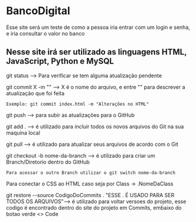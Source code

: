 # BancoDigital

Esse site será um teste de como a pessoa iria entrar com um login e senha, e iria consultar o valor no banco

<h2> Nesse site irá ser utilizado as linguagens HTML, JavaScript, Python e MySQL </h2>


git status --> Para verificar se tem alguma atualização pendente

git commit X -m "" --> X é o nome do arquivo, e entre "" para descrever a atualização que foi feita
```
Exemplo: git commit index.html -m "Alterações no HTML"
```


git push --> para subir as atualizações para o GitHub

git add . --> é utilizado para incluir todos os novos arquivos do Git na sua maquina local

git pull --> é utilizado para atualizar seus arquivos de acordo com o Git

git checkout -b nome-da-branch --> é utilizado para criar um Branch/Diretorio dentro do GitHub
```
Para acessar o outro Branch utilizar o git switch nome-da-branch
```
Para conectar o CSS ao HTML caso seja por Class -> .NomeDaClass

git restore --source CodigoDoCommits . "ESSE . É USADO PARA SER TODOS OS ARQUIVOS"--> é utilizado para voltar versoes do projeto, esse codigo é encontrado dentro do site do projeto em Commits, embaixo do botao verde <> Code 
